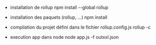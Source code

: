 * installation de rollup
	npm install --global rollup

* installation des paquets (rollup, ...)
	npm install

* compilation du projet défini dans le fichier rollup.config.js
	rollup -c

* execution app dans node
	node app.js -f outxxl.json
